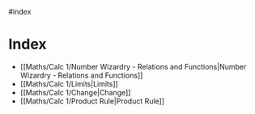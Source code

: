 #index

# Index

* [[Maths/Calc 1/Number Wizardry - Relations and Functions|Number Wizardry - Relations and Functions]]
* [[Maths/Calc 1/Limits|Limits]]
* [[Maths/Calc 1/Change|Change]]
* [[Maths/Calc 1/Product Rule|Product Rule]]
